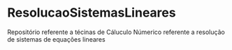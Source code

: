 # ResolucaoSistemasLineares
Repositório referente a técinas de Cáluculo Númerico referente a resolução de sistemas de equações lineares
